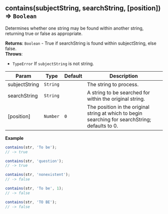 <a name="contains"></a>

## contains(subjectString, searchString, [position]) ⇒ <code>Boolean</code>
Determines whether one string may be found within another string, returning true or false as appropriate.

**Returns**: <code>Boolean</code> - True if searchString is found within subjectString, else false.  
**Throws**:

- <code>TypeError</code> If `subjectString` is not string.


| Param | Type | Default | Description |
| --- | --- | --- | --- |
| subjectString | <code>String</code> |  | The string to process. |
| searchString | <code>String</code> |  | A string to be searched for within the original string. |
| [position] | <code>Number</code> | <code>0</code> | The position in the original string at which to begin searching for searchString; defaults to 0. |

**Example**  
```js
contains(str, 'To be');
// -> true

contains(str, 'question');
// -> true

contains(str, 'nonexistent');
// -> false

contains(str, 'To be', 1);
// -> false

contains(str, 'TO BE');
// -> false
```
